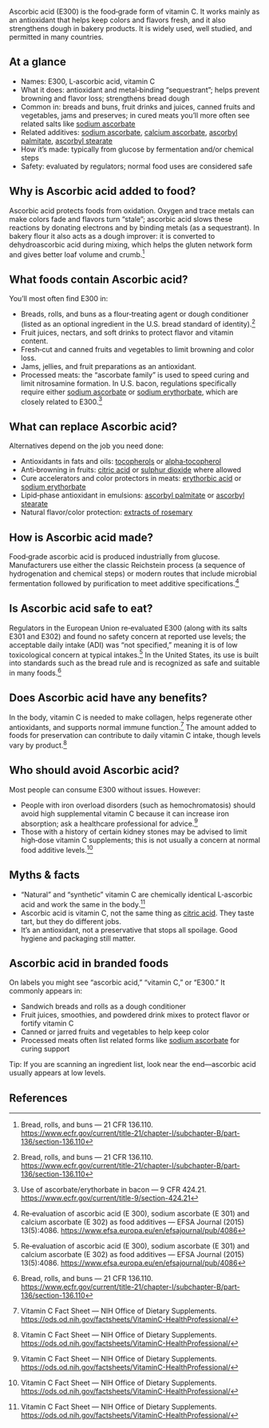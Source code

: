 Ascorbic acid (E300) is the food‑grade form of vitamin C. It works mainly as an antioxidant that helps keep colors and flavors fresh, and it also strengthens dough in bakery products. It is widely used, well studied, and permitted in many countries.

<!--more-->

## At a glance
- Names: E300, L‑ascorbic acid, vitamin C
- What it does: antioxidant and metal‑binding “sequestrant”; helps prevent browning and flavor loss; strengthens bread dough
- Common in: breads and buns, fruit drinks and juices, canned fruits and vegetables, jams and preserves; in cured meats you’ll more often see related salts like [sodium ascorbate](/e301-sodium-ascorbate)
- Related additives: [sodium ascorbate](/e301-sodium-ascorbate), [calcium ascorbate](/e302-calcium-ascorbate), [ascorbyl palmitate](/e304i-ascorbyl-palmitate), [ascorbyl stearate](/e304ii-ascorbyl-stearate)
- How it’s made: typically from glucose by fermentation and/or chemical steps
- Safety: evaluated by regulators; normal food uses are considered safe

## Why is Ascorbic acid added to food?
Ascorbic acid protects foods from oxidation. Oxygen and trace metals can make colors fade and flavors turn “stale”; ascorbic acid slows these reactions by donating electrons and by binding metals (as a sequestrant). In bakery flour it also acts as a dough improver: it is converted to dehydroascorbic acid during mixing, which helps the gluten network form and gives better loaf volume and crumb.[^1]

## What foods contain Ascorbic acid?
You’ll most often find E300 in:
- Breads, rolls, and buns as a flour‑treating agent or dough conditioner (listed as an optional ingredient in the U.S. bread standard of identity).[^1]
- Fruit juices, nectars, and soft drinks to protect flavor and vitamin content.
- Fresh‑cut and canned fruits and vegetables to limit browning and color loss.
- Jams, jellies, and fruit preparations as an antioxidant.
- Processed meats: the “ascorbate family” is used to speed curing and limit nitrosamine formation. In U.S. bacon, regulations specifically require either [sodium ascorbate](/e301-sodium-ascorbate) or [sodium erythorbate](/e316-sodium-erythorbate), which are closely related to E300.[^3]

## What can replace Ascorbic acid?
Alternatives depend on the job you need done:
- Antioxidants in fats and oils: [tocopherols](/e306-tocopherol-rich-extract) or [alpha‑tocopherol](/e307-alpha-tocopherol)
- Anti‑browning in fruits: [citric acid](/e330-citric-acid) or [sulphur dioxide](/e220-sulphur-dioxide) where allowed
- Cure accelerators and color protectors in meats: [erythorbic acid](/e315-erythorbic-acid) or [sodium erythorbate](/e316-sodium-erythorbate)
- Lipid‑phase antioxidant in emulsions: [ascorbyl palmitate](/e304i-ascorbyl-palmitate) or [ascorbyl stearate](/e304ii-ascorbyl-stearate)
- Natural flavor/color protection: [extracts of rosemary](/e392-extracts-of-rosemary)

## How is Ascorbic acid made?
Food‑grade ascorbic acid is produced industrially from glucose. Manufacturers use either the classic Reichstein process (a sequence of hydrogenation and chemical steps) or modern routes that include microbial fermentation followed by purification to meet additive specifications.[^2]

## Is Ascorbic acid safe to eat?
Regulators in the European Union re‑evaluated E300 (along with its salts E301 and E302) and found no safety concern at reported use levels; the acceptable daily intake (ADI) was “not specified,” meaning it is of low toxicological concern at typical intakes.[^2] In the United States, its use is built into standards such as the bread rule and is recognized as safe and suitable in many foods.[^1]

## Does Ascorbic acid have any benefits?
In the body, vitamin C is needed to make collagen, helps regenerate other antioxidants, and supports normal immune function.[^4] The amount added to foods for preservation can contribute to daily vitamin C intake, though levels vary by product.[^4]

## Who should avoid Ascorbic acid?
Most people can consume E300 without issues. However:
- People with iron overload disorders (such as hemochromatosis) should avoid high supplemental vitamin C because it can increase iron absorption; ask a healthcare professional for advice.[^4]
- Those with a history of certain kidney stones may be advised to limit high‑dose vitamin C supplements; this is not usually a concern at normal food additive levels.[^4]

## Myths & facts
- “Natural” and “synthetic” vitamin C are chemically identical L‑ascorbic acid and work the same in the body.[^4]
- Ascorbic acid is vitamin C, not the same thing as [citric acid](/e330-citric-acid). They taste tart, but they do different jobs.
- It’s an antioxidant, not a preservative that stops all spoilage. Good hygiene and packaging still matter.

## Ascorbic acid in branded foods
On labels you might see “ascorbic acid,” “vitamin C,” or “E300.” It commonly appears in:
- Sandwich breads and rolls as a dough conditioner
- Fruit juices, smoothies, and powdered drink mixes to protect flavor or fortify vitamin C
- Canned or jarred fruits and vegetables to help keep color
- Processed meats often list related forms like [sodium ascorbate](/e301-sodium-ascorbate) for curing support

Tip: If you are scanning an ingredient list, look near the end—ascorbic acid usually appears at low levels.

## References
[^1]: Bread, rolls, and buns — 21 CFR 136.110. https://www.ecfr.gov/current/title-21/chapter-I/subchapter-B/part-136/section-136.110
[^2]: Re‑evaluation of ascorbic acid (E 300), sodium ascorbate (E 301) and calcium ascorbate (E 302) as food additives — EFSA Journal (2015) 13(5):4086. https://www.efsa.europa.eu/en/efsajournal/pub/4086
[^3]: Use of ascorbate/erythorbate in bacon — 9 CFR 424.21. https://www.ecfr.gov/current/title-9/section-424.21
[^4]: Vitamin C Fact Sheet — NIH Office of Dietary Supplements. https://ods.od.nih.gov/factsheets/VitaminC-HealthProfessional/
